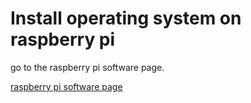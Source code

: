 # Install operating system on raspberry pi #

go to the raspberry pi software page.

[raspberry pi software page](https://www.raspberrypi.com/software/ "raspberry pi software page")
